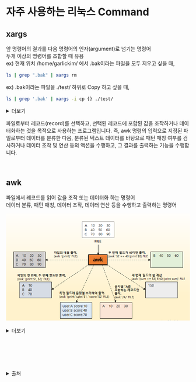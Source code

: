 # 자주 사용하는 리눅스 Command 

## xargs  
앞 명령어의 결과를 다음 명령어의 인자(argument)로 넘기는 명령어  
두개 이상의 명령어를 조합할 때 유용  
ex) 현재 위치 /home/garlickim/ 에서 .bak이라는 파일을 모두 지우고 싶을 때,  
~~~ bash
ls | grep ".bak" | xargs rm
~~~

ex) .bak이라는 파일을 ./test/ 하위로 Copy 하고 싶을 때,
~~~ bash
ls | grep '.bak' | xargs -i cp {} ./test/
~~~


<details>
<summary>더보기</summary>
<div markdown="1">

~~~ linux

Mandatory and optional arguments to long options are also
mandatory or optional for the corresponding short option.
  -0, --null                   items are separated by a null, not whitespace;
                                 disables quote and backslash processing and
                                 logical EOF processing
  -a, --arg-file=FILE          read arguments from FILE, not standard input
  -d, --delimiter=CHARACTER    items in input stream are separated by CHARACTER,
                                 not by whitespace; disables quote and backslash
                                 processing and logical EOF processing
  -E END                       set logical EOF string; if END occurs as a line
                                 of input, the rest of the input is ignored
                                 (ignored if -0 or -d was specified)
  -e, --eof[=END]              equivalent to -E END if END is specified;
                                 otherwise, there is no end-of-file string
  -I R                         same as --replace=R
  -i, --replace[=R]            replace R in INITIAL-ARGS with names read
                                 from standard input; if R is unspecified,
                                 assume {}
  -L, --max-lines=MAX-LINES    use at most MAX-LINES non-blank input lines per
                                 command line
  -l[MAX-LINES]                similar to -L but defaults to at most one non-
                                 blank input line if MAX-LINES is not specified
  -n, --max-args=MAX-ARGS      use at most MAX-ARGS arguments per command line
  -P, --max-procs=MAX-PROCS    run at most MAX-PROCS processes at a time
  -p, --interactive            prompt before running commands
      --process-slot-var=VAR   set environment variable VAR in child processes
  -r, --no-run-if-empty        if there are no arguments, then do not run COMMAND;
                                 if this option is not given, COMMAND will be
                                 run at least once
  -s, --max-chars=MAX-CHARS    limit length of command line to MAX-CHARS
      --show-limits            show limits on command-line length
  -t, --verbose                print commands before executing them
  -x, --exit                   exit if the size (see -s) is exceeded
      --help                   display this help and exit
      --version                output version information and exit
~~~

</div>
</details>

 파일로부터 레코드(record)를 선택하고, 선택된 레코드에 포함된 값을 조작하거나 데이터화하는 것을 목적으로 사용하는 프로그램입니다. 즉, awk 명령의 입력으로 지정된 파일로부터 데이터를 분류한 다음, 분류된 텍스트 데이터를 바탕으로 패턴 매칭 여부를 검사하거나 데이터 조작 및 연산 등의 액션을 수행하고, 그 결과를 출력하는 기능을 수행합니다.

<br>

## awk  
파일에서 레코드를 읽어 값을 조작 또는 데이터화 하는 명령어  
데이터 분류, 패턴 매칭, 데이터 조작, 데이터 연산 등을 수행하고 출력하는 명령어

![title](/img/awk.PNG)


<details>
<summary>더보기</summary>
<div markdown="1">

~~~ linux
Usage: awk [POSIX or GNU style options] -f progfile [--] file ...
Usage: awk [POSIX or GNU style options] [--] 'program' file ...
POSIX options:          GNU long options: (standard)
        -f progfile             --file=progfile
        -F fs                   --field-separator=fs
        -v var=val              --assign=var=val
Short options:          GNU long options: (extensions)
        -b                      --characters-as-bytes
        -c                      --traditional
        -C                      --copyright
        -d[file]                --dump-variables[=file]
        -D[file]                --debug[=file]
        -e 'program-text'       --source='program-text'
        -E file                 --exec=file
        -g                      --gen-pot
        -h                      --help
        -i includefile          --include=includefile
        -l library              --load=library
        -L[fatal|invalid]       --lint[=fatal|invalid]
        -M                      --bignum
        -N                      --use-lc-numeric
        -n                      --non-decimal-data
        -o[file]                --pretty-print[=file]
        -O                      --optimize
        -p[file]                --profile[=file]
        -P                      --posix
        -r                      --re-interval
        -s                      --no-optimize
        -S                      --sandbox
        -t                      --lint-old
        -V                      --version

To report bugs, see node `Bugs' in `gawk.info'
which is section `Reporting Problems and Bugs' in the
printed version.  This same information may be found at
https://www.gnu.org/software/gawk/manual/html_node/Bugs.html.
PLEASE do NOT try to report bugs by posting in comp.lang.awk.

gawk is a pattern scanning and processing language.
By default it reads standard input and writes standard output.

Examples:
        gawk '{ sum += $1 }; END { print sum }' file
        gawk -F: '{ print $1 }' /etc/passwd
~~~

</div>
</details>





<br><br>
--------------
<details>
<summary>출처</summary>
<div markdown="1">
 https://recipes4dev.tistory.com/171
</div>
</details>
